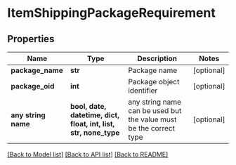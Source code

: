 # ItemShippingPackageRequirement


## Properties
Name | Type | Description | Notes
------------ | ------------- | ------------- | -------------
**package_name** | **str** | Package name | [optional] 
**package_oid** | **int** | Package object identifier | [optional] 
**any string name** | **bool, date, datetime, dict, float, int, list, str, none_type** | any string name can be used but the value must be the correct type | [optional]

[[Back to Model list]](../README.md#documentation-for-models) [[Back to API list]](../README.md#documentation-for-api-endpoints) [[Back to README]](../README.md)


